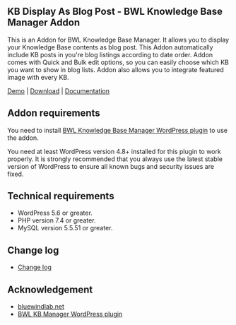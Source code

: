 ## KB Display As Blog Post - BWL Knowledge Base Manager Addon

This is an Addon for BWL Knowledge Base Manager. It allows you to display your Knowledge Base contents as blog post. This Addon automatically include KB posts in you're blog listings according to date order. Addon comes with Quick and Bulk edit options, so you can easily choose which KB you want to show in blog lists. Addon also allows you to integrate featured image with every KB.

[Demo](https://projects.bluewindlab.net/wpplugin/bkbm/) | [Download](https://bluewindlab.net/portfolio/kb-display-as-blog-post-addon/) | [Documentation](https://xenioushk.github.io/docs-plugins-addon/bkbm-addon/kdapb/index.html)

## Addon requirements

You need to install [BWL Knowledge Base Manager WordPress plugin](https://1.envato.market/bkbm-wp) to use the addon.

You need at least WordPress version 4.8+ installed for this plugin to work properly. It is strongly recommended that you always use the latest stable version of WordPress to ensure all known bugs and security issues are fixed.

## Technical requirements

- WordPress 5.6 or greater.
- PHP version 7.4 or greater.
- MySQL version 5.5.51 or greater.

## Change log

- [Change log](https://xenioushk.github.io/docs-plugins-addon/bkbm-addon/kdapb/index.html#changelog)

## Acknowledgement

- [bluewindlab.net](https://bluewindlab.net)
- [BWL KB Manager WordPress plugin](https://1.envato.market/bkbm-wp)
